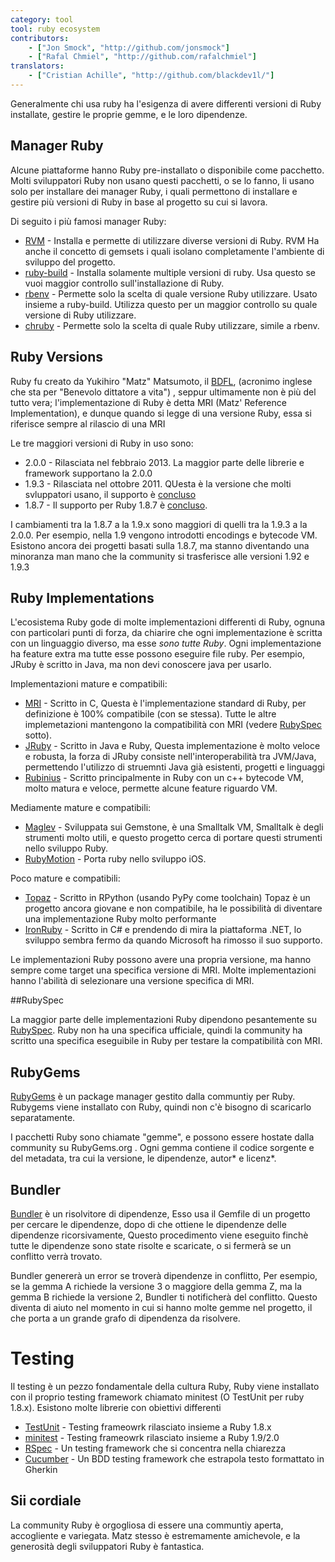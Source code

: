 ```yaml
---
category: tool
tool: ruby ecosystem
contributors:
    - ["Jon Smock", "http://github.com/jonsmock"]
    - ["Rafal Chmiel", "http://github.com/rafalchmiel"]
translators:
    - ["Cristian Achille", "http://github.com/blackdev1l/"]
---
```


Generalmente chi usa ruby ha l'esigenza di avere differenti versioni di Ruby
installate, gestire le proprie gemme, e le loro dipendenze.

## Manager Ruby

Alcune piattaforme hanno Ruby pre-installato o disponibile come pacchetto.
Molti sviluppatori Ruby non usano questi pacchetti, o se lo fanno, li usano solo
per installare dei manager Ruby, i quali permettono di installare e gestire più
versioni di Ruby in base al progetto su cui si lavora.

Di seguito i più famosi manager Ruby:

* [RVM](https://rvm.io/) - Installa e permette di utilizzare diverse versioni di
  Ruby. RVM Ha anche il concetto di gemsets i quali isolano completamente l'ambiente di sviluppo del progetto.
* [ruby-build](https://github.com/sstephenson/ruby-build) - Installa solamente
  multiple versioni di ruby. Usa questo se vuoi maggior controllo sull'installazione di Ruby.
* [rbenv](https://github.com/sstephenson/rbenv) -
  Permette solo la scelta di quale versione Ruby utilizzare. Usato insieme a ruby-build.
  Utilizza questo per un maggior controllo su quale versione di Ruby utilizzare.
* [chruby](https://github.com/postmodern/chruby) -
  Permette solo la scelta di quale Ruby utilizzare, simile a rbenv.

## Ruby Versions

Ruby fu creato da Yukihiro "Matz" Matsumoto, il [BDFL](https://en.wikipedia.org/wiki/Benevolent_Dictator_for_Life),
(acronimo inglese che sta per "Benevolo dittatore a vita") , seppur
ultimamente non è più del tutto vera; l'implementazione di Ruby
è detta  MRI (Matz' Reference Implementation), e dunque quando si legge di una
versione Ruby, essa si riferisce sempre al rilascio di una MRI

Le tre maggiori versioni di Ruby in uso sono:

* 2.0.0 - Rilasciata nel febbraio 2013. La maggior parte delle librerie e
  framework supportano la 2.0.0
* 1.9.3 - Rilasciata nel ottobre 2011. QUesta è la versione che molti
  svluppatori usano, il supporto è
  [concluso](https://www.ruby-lang.org/en/news/2015/02/23/support-for-ruby-1-9-3-has-ended/)
* 1.8.7 - Il supporto per Ruby 1.8.7 è
  [concluso](http://www.ruby-lang.org/en/news/2013/06/30/we-retire-1-8-7/).

I cambiamenti tra la 1.8.7 a la 1.9.x sono maggiori di quelli tra la 1.9.3 a la
2.0.0. Per esempio, nella 1.9 vengono introdotti encodings e bytecode VM.
Esistono ancora dei progetti basati sulla 1.8.7, ma stanno diventando una
minoranza man mano che la community si trasferisce alle versioni 1.92 e
1.9.3

## Ruby Implementations

L'ecosistema Ruby gode di molte implementazioni differenti di Ruby, ognuna con
particolari punti di forza, da chiarire che ogni implementazione è scritta con
un linguaggio diverso, ma esse *sono tutte Ruby*. Ogni implementazione ha
feature extra ma tutte esse possono eseguire file ruby. Per esempio, JRuby è
scritto in Java, ma non devi conoscere java per usarlo.

Implementazioni mature e compatibili:

* [MRI](https://github.com/ruby/ruby) - Scritto in C, Questa è l'implementazione
  standard di Ruby, per definizione è 100% compatibile (con se stessa). Tutte le
  altre implemetazioni mantengono la compatibilità con MRI
  (vedere [RubySpec](#rubyspec) sotto).
* [JRuby](http://jruby.org/) - Scritto in Java e Ruby, Questa implementazione è
  molto veloce e robusta, la forza di JRuby consiste nell'interoperabilità
  tra JVM/Java, permettendo l'utilizzo di struemnti Java già esistenti, progetti
  e linguaggi
* [Rubinius](http://rubini.us/) - Scritto principalmente in Ruby con un
  c++ bytecode VM, molto matura e veloce, permette alcune feature riguardo VM.

Mediamente mature e compatibili:

* [Maglev](http://maglev.github.io/) - Sviluppata sui Gemstone, è una Smalltalk
VM, Smalltalk è degli strumenti molto utili, e questo progetto cerca di portare
questi strumenti nello sviluppo Ruby.
* [RubyMotion](http://www.rubymotion.com/) - Porta ruby nello sviluppo iOS.

Poco mature e compatibili:

* [Topaz](http://topazruby.com/) - Scritto in RPython (usando PyPy come
  toolchain) Topaz è un progetto ancora giovane e non compatibile, ha le
  possibilità di diventare una implementazione Ruby molto performante
* [IronRuby](http://ironruby.net/) - Scritto in C# e prendendo di mira la
  piattaforma .NET, lo sviluppo sembra fermo da quando Microsoft ha rimosso il
  suo supporto.

Le implementazioni Ruby possono avere una propria versione, ma hanno sempre come
target una specifica versione di MRI. Molte implementazioni hanno l'abilità di
selezionare una versione specifica di MRI.

##RubySpec

La maggior parte delle implementazioni Ruby dipendono pesantemente su
[RubySpec](http://rubyspec.org/). Ruby non ha una specifica ufficiale, quindi la
community ha scritto una specifica eseguibile in Ruby per testare la compatibilità
con MRI.

## RubyGems

[RubyGems](http://rubygems.org/) è un package manager gestito dalla communtiy
per Ruby. Rubygems viene installato con Ruby, quindi non c'è bisogno di
scaricarlo separatamente.

I pacchetti Ruby sono chiamate "gemme", e possono essere hostate dalla community
su RubyGems.org . Ogni gemma contiene il codice sorgente e del metadata, tra cui
la versione, le dipendenze, autor* e licenz*.

## Bundler

[Bundler](http://bundler.io/) è un risolvitore di dipendenze, Esso usa il Gemfile
di un progetto per cercare le dipendenze, dopo di che ottiene le dipendenze delle
dipendenze ricorsivamente, Questo procedimento viene eseguito finchè tutte le
dipendenze sono state risolte e scaricate, o si fermerà se un conflitto verrà
trovato.

Bundler genererà un error se troverà dipendenze in conflitto, Per esempio,
se la gemma A richiede la versione 3 o maggiore della gemma Z, ma la gemma B
richiede la versione 2, Bundler ti notificherà del conflitto. Questo diventa
di aiuto nel momento in cui si hanno molte gemme nel progetto, il che porta a
un grande grafo di dipendenza da risolvere.

# Testing

Il testing è un pezzo fondamentale della cultura Ruby, Ruby viene installato con
il proprio testing framework chiamato minitest (O TestUnit per ruby 1.8.x).
Esistono molte librerie con obiettivi differenti

* [TestUnit](http://ruby-doc.org/stdlib-1.8.7/libdoc/test/unit/rdoc/Test/Unit.html) - Testing frameowrk rilasciato insieme a Ruby 1.8.x
* [minitest](http://ruby-doc.org/stdlib-2.0.0/libdoc/minitest/rdoc/MiniTest.html) - Testing frameowrk rilasciato insieme a Ruby 1.9/2.0
* [RSpec](http://rspec.info/) - Un testing framework che si concentra nella chiarezza
* [Cucumber](http://cukes.info/) - Un BDD testing framework che estrapola testo formattato in Gherkin

## Sii cordiale

La community Ruby è orgogliosa di essere una communtiy aperta, accogliente e
variegata. Matz stesso è estremamente amichevole, e la generosità degli sviluppatori
Ruby è fantastica.
